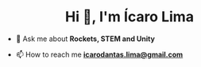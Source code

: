 <h1 align="center">Hi 👋, I'm Ícaro Lima</h1>

- 💬 Ask me about **Rockets, STEM and Unity**

- 📫 How to reach me **icarodantas.lima@gmail.com**
